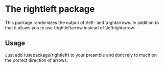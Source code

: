 The rightleft package
=====================

This package randomizes the output of \left- and \rightarrows.
In addition to that it allows you to use \rightleftarrow instead of
\leftrightarrow.

Usage
-----

Just add \usepackage{rightleft} to your preamble and dont rely to much on
the correct direction of arrows.

